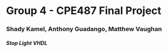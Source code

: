 # Group 4 - CPE487 Final Project
### Shady Kamel, Anthony Guadango, Matthew Vaughan
##### Stop Light VHDL
